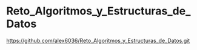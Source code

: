 # Reto_Algoritmos_y_Estructuras_de_Datos
https://github.com/alex6036/Reto_Algoritmos_y_Estructuras_de_Datos.git
